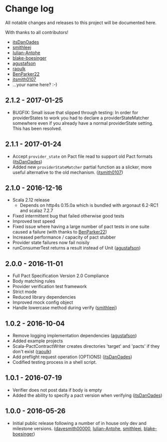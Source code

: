 # Change log
All notable changes and releases to this project will be documented here.

With thanks to all contributors!

- [itsDanOades]
- [smithleej]
- [Iulian-Antohe]
- [blake-boesinger]
- [agustafson]
- [raoulk]
- [BenParker22]
- [jtsmith0107]
- ...your name here? :-)

## 2.1.2 - 2017-01-25
- BUGFIX: Small issue that slipped through testing: In order for providerStates to work you had to declare a providerStateMatcher somewhere even if you already have a normal providerState setting. This has been resolved.

## 2.1.1 - 2017-01-24
- Accept `provider_state` on Pact file read to support old Pact formats ([itsDanOades])
- Added new `providerStateMatcher` partial function as a slicker, more useful alternative to the old mechanism. ([jtsmith0107])

## 2.1.0 - 2016-12-16
- Scala 2.12 release
    - Depends on http4s 0.15.0a which is bundled with argonaut 6.2-RC1 and scalaz 7.2.7
- Fixed intermittent bug that failed otherwise good tests
- Improved test speed
- Fixed issue where having a large number of pact tests in one suite caused a failure (with thanks to [BenParker22])
- Increased performance / capacity of pact stubber
- Provider state failures now fail noisily
- runConsumerTest returns a result instead of Unit ([agustafson])

## 2.0.0 - 2016-11-01
- Full Pact Specification Version 2.0 Compliance
- Body matching rules
- Provider verification test framework
- Strict mode
- Reduced library dependencies
- Improved mock config object
- Handle lowercase method during verify ([smithleej])

## 1.0.2 - 2016-10-04
- Remove logging implementation dependencies ([agustafson])
- Added example projects
- Scala-PactContractWriter creates directories 'target' and 'pacts' if they don't exist ([raoulk])
- Add preflight request operation (OPTIONS) ([itsDanOades])
- Codified testing process in a shell script.

## 1.0.1 - 2016-07-19
- Verifier does not post data if body is empty
- Added the ability to specify a pact version when verifying ([itsDanOades])

## 1.0.0 - 2016-05-26
- Initial public release following a number of in house only dev and milestone versions. ([davesmith00000], [Iulian-Antohe], [smithleej], [blake-boesinger])

[davesmith00000]: https://github.com/davesmith00000
[itsDanOades]: https://github.com/itsDanOades
[smithleej]: https://github.com/smithleej
[Iulian-Antohe]: https://github.com/iulian-antohe
[blake-boesinger]: https://github.com/blake-boesinger
[agustafson]: https://github.com/agustafson
[raoulk]: https://github.com/raoulk
[BenParker22]: https://github.com/BenParker22
[jtsmith0107]: https://github.com/jtsmith0107
